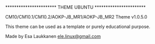 *********************** THEME UBUNTU ***********************

CM10/CM10.1/CM10.2/AOKP-JB_MR1/AOKP-JB_MR2 Theme v1.0.5.0

This theme can be used as a template or purely educational purpose.

Made by Esa Laukkanen <ele.linux@gmail.com>
